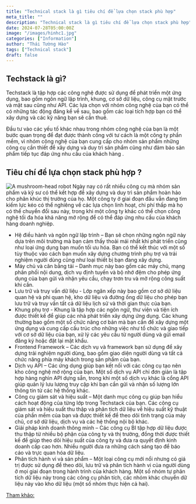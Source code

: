 ```yaml
---
title: "Technical stack là gì tiêu chí để lựa chọn stack phù hợp"
meta_title: ""
description: "Technical stack là gì tiêu chí để lựa chọn stack phù hợp"
date: 2024-07-28T05:00:00Z
image: "/images/hinhc1.jpg"
categories: ["Information"]
author: "Thái Tường Hào"
tags: ["Technical stack"]
draft: false
---
```


## Techstack là gì?

Techstack là tập hợp các công nghệ được sử dụng để phát triển một ứng dụng, bao gồm ngôn ngữ lập trình, khung, cơ sở dữ liệu, công cụ mặt trước và mặt sau cũng như API. Các lựa chọn với nhóm công nghệ của bạn có thể có những tác động đáng kể về sau, bao gồm các loại tích hợp bạn có thể xây dựng và các kỹ năng bạn sẽ cần thuê.

Đầu tư vào các yếu tố khác nhau trong nhóm công nghệ của bạn là một bước quan trọng để đạt được thành công với tư cách là một công ty phần mềm, vì nhóm công nghệ của bạn cung cấp cho nhóm sản phẩm những công cụ cần thiết để xây dựng và duy trì sản phẩm cũng như đảm bảo sản phẩm tiếp tục đáp ứng nhu cầu của khách hàng .

## Tiêu chí để lựa chọn stack phù hợp ?

![A mushroom-head robot](/images/haoc1.jpeg "Website đầu tiên")
Ngày nay có rất nhiều công cụ mà nhóm sản phẩm và kỹ sư có thể kết hợp để xây dựng và duy trì sản phẩm hoàn hảo cho phân khúc thị trường của họ.
Một công ty ở giai đoạn đầu vẫn đang tìm kiếm lực kéo có thể nghiêng về các lựa chọn linh hoạt, chi phí thấp mà họ có thể chuyển đổi sau này, trong khi một công ty khác có thể chọn công nghệ tối đa hóa khả năng mở rộng để có thể đáp ứng nhu cầu của khách hàng doanh nghiệp.

- Hệ điều hành và ngôn ngữ lập trình – Bạn sẽ chọn những ngôn ngữ này dựa trên môi trường mà bạn cảm thấy thoải mái nhất khi phát triển cũng như loại ứng dụng bạn muốn tối ưu hóa. Bạn có thể kết thúc với một số tùy thuộc vào cách bạn muốn xây dựng chương trình phụ trợ và trải nghiệm người dùng cũng như loại thiết bị bạn đang xây dựng.
- Máy chủ và cân bằng tải – Danh mục này bao gồm các máy chủ, mạng phân phối nội dung, dịch vụ định tuyến và bộ nhớ đệm cho phép ứng dụng của bạn gửi và nhận yêu cầu, chạy trơn tru và mở rộng công suất khi cần.
- Lưu trữ và truy vấn dữ liệu - Lớp ngăn xếp này bao gồm cơ sở dữ liệu quan hệ và phi quan hệ, kho dữ liệu và đường ống dữ liệu cho phép bạn lưu trữ và truy vấn tất cả dữ liệu lịch sử và thời gian thực của bạn.
- Khung phụ trợ - Khung là tập hợp các ngôn ngữ, thư viện và tiện ích được thiết kế để giúp các nhà phát triển xây dựng ứng dụng. Các khung thường bao gồm một số chức năng cơ bản mà bạn cần để xây dựng một ứng dụng và cung cấp cấu trúc cho những việc như tổ chức và giao tiếp với cơ sở dữ liệu của bạn, xử lý các yêu cầu từ người dùng và gửi email đăng ký hoặc đặt lại mật khẩu.
- Frontend Framework – Các dịch vụ và framework bạn sử dụng để xây dựng trải nghiệm người dùng, bao gồm giao diện người dùng và tất cả chức năng phía máy khách trong sản phẩm của bạn.
- Dịch vụ API – Các ứng dụng giúp bạn kết nối với các công cụ tạo nên kho công nghệ mở rộng của bạn. Một số dịch vụ API chỉ đơn giản là tập hợp hàng nghìn API dựng sẵn, trong khi một số dịch vụ khác là cổng API giúp quản lý lưu lượng truy cập khi bạn cần gửi và nhận số lượng lớn thông tin từ các hệ thống khác.
- Công cụ giám sát và hiệu suất – Một danh mục công cụ giúp bạn hiểu cách hoạt động của từng lớp trong Techstack của bạn. Các công cụ giám sát và hiệu suất thu thập và phân tích dữ liệu về hiệu suất kỹ thuật của phần mềm của bạn và được thiết kế để theo dõi tình trạng của máy chủ, cơ sở dữ liệu, dịch vụ và các hệ thống nội bộ khác.
- Giải pháp kinh doanh thông minh – Các công cụ BI tập hợp dữ liệu được thu thập từ nhiều bộ phận của công ty và thị trường, đồng thời được thiết kế để giúp theo dõi hiệu suất của công ty và đưa ra quyết định kinh doanh cấp cao hơn. Nhiều người đưa ra những cách sáng tạo để báo cáo và trực quan hóa dữ liệu.
- Phân tích hành vi và sản phẩm – Một loại công cụ mới nổi nhưng có giá trị được sử dụng để theo dõi, lưu trữ và phân tích hành vi của người dùng ở mọi giai đoạn trong hành trình của khách hàng. Một số nhóm tự phân tích dữ liệu này trong các công cụ phân tích, các nhóm khác chuyển dữ liệu này vào kho dữ liệu (một số nhóm thực hiện cả hai).

[Tham khảo:](https://t3h.com.vn/)
